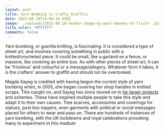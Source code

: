 ```yaml
---
layout: post
title: Yarn Bombing is Crafty Graffiti
date: 2023-08-18T14:00:10.950Z
image: ../uploads/2023-08-18-header-image-by-paul-downey-of-flickr-.jpg
title_color: "#ffffff"
comments: false
---
```

Y﻿arn bombing, or guerilla knitting, is fascinating. It is considered a type of street art, and involves covering something in public with a knitted/crocheted piece. It could be small, like a garland on a fence, or massive, like covering an entire bus. As with other pieces of street art, it can be 'frivolous' and colourful or a message/allegory. Whatever form it takes, it is the crafters' answer to graffiti and should not be overlooked.

M﻿agda Sayeg is credited with having begun the current style of yarn bombing when, in 2005, she began covering her shop handles in knitted scraps. This caught on, and Sayeg has since moved on to [far larger projects](https://www.ted.com/talks/magda_sayeg_how_yarn_bombing_grew_into_a_worldwide_movement) and schemes. These have inspired multiple people to take this style and adapt it to their own causes. Tree scarves, accessories and coverings for statues, post box toppers, even garments with political or social messages placed for others to wear and pass on.  There are hundreds of instances of yarn bombing, with the UK lockdowns and royal celebrations provoking many to experiment in this medium